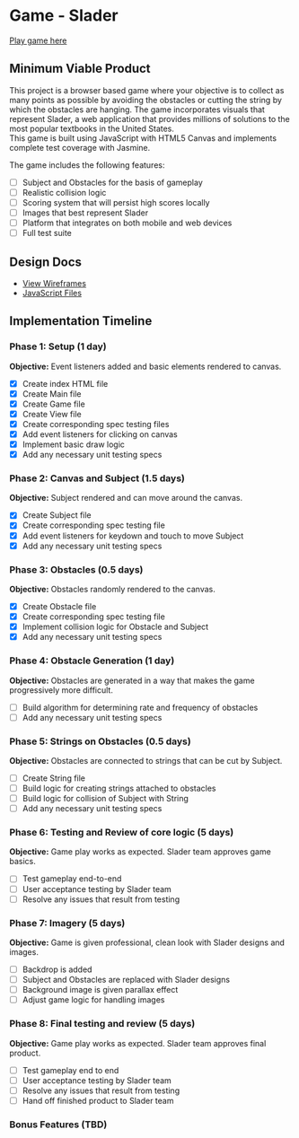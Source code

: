 # Game - Slader

[Play game here][live]

[live]: http://

## Minimum Viable Product

This project is a browser based game where your objective is to collect as many points as possible
by avoiding the obstacles or cutting the string by which the obstacles are hanging.
The game incorporates visuals that represent Slader, a web application that
provides millions of solutions to the most popular textbooks in the United States.    
This game is built using JavaScript with HTML5 Canvas and implements complete test coverage with Jasmine.

The game includes the following features:


- [ ] Subject and Obstacles for the basis of gameplay
- [ ] Realistic collision logic
- [ ] Scoring system that will persist high scores locally
- [ ] Images that best represent Slader
- [ ] Platform that integrates on both mobile and web devices
- [ ] Full test suite

## Design Docs
* [View Wireframes][views]
* [JavaScript Files][components]

[views]: ./documents/views.md
[components]: ./documents/jscomponents.md

## Implementation Timeline

### Phase 1: Setup (1 day)

**Objective:** Event listeners added and basic elements rendered to canvas.

- [x] Create index HTML file
- [x] Create Main file
- [x] Create Game file
- [x] Create View file
- [x] Create corresponding spec testing files
- [x] Add event listeners for clicking on canvas
- [x] Implement basic draw logic
- [x] Add any necessary unit testing specs

### Phase 2: Canvas and Subject (1.5 days)

**Objective:** Subject rendered and can move around the canvas.

- [x] Create Subject file
- [x] Create corresponding spec testing file
- [x] Add event listeners for keydown and touch to move Subject
- [x] Add any necessary unit testing specs

### Phase 3: Obstacles (0.5 days)

**Objective:** Obstacles randomly rendered to the canvas.

- [x] Create Obstacle file
- [x] Create corresponding spec testing file
- [x] Implement collision logic for Obstacle and Subject
- [x] Add any necessary unit testing specs

### Phase 4: Obstacle Generation (1 day)

**Objective:** Obstacles are generated in a way that makes the game progressively more difficult.

- [ ] Build algorithm for determining rate and frequency of obstacles
- [ ] Add any necessary unit testing specs

### Phase 5: Strings on Obstacles (0.5 days)

**Objective:** Obstacles are connected to strings that can be cut by Subject.

- [ ] Create String file
- [ ] Build logic for creating strings attached to obstacles
- [ ] Build logic for collision of Subject with String
- [ ] Add any necessary unit testing specs

### Phase 6: Testing and Review of core logic (5 days)

**Objective:** Game play works as expected.  Slader team approves game basics.

- [ ] Test gameplay end-to-end
- [ ] User acceptance testing by Slader team
- [ ] Resolve any issues that result from testing

### Phase 7: Imagery (5 days)

**Objective:** Game is given professional, clean look with Slader designs and images.

- [ ] Backdrop is added
- [ ] Subject and Obstacles are replaced with Slader designs
- [ ] Background image is given parallax effect
- [ ] Adjust game logic for handling images

### Phase 8: Final testing and review (5 days)

**Objective:** Game play works as expected.  Slader team approves final product.

- [ ] Test gameplay end to end
- [ ] User acceptance testing by Slader team
- [ ] Resolve any issues that result from testing
- [ ] Hand off finished product to Slader team

### Bonus Features (TBD)
